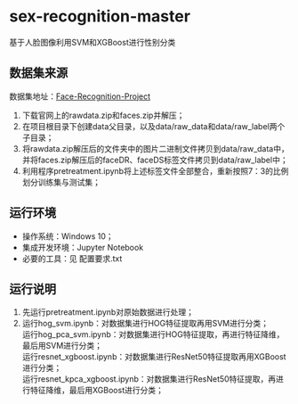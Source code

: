 # sex-recognition-master
基于人脸图像利用SVM和XGBoost进行性别分类
## 数据集来源

数据集地址：[Face-Recognition-Project](https://courses.media.mit.edu/2004fall/mas622j/04.projects/faces/)

1. 下载官网上的rawdata.zip和faces.zip并解压；
2. 在项目根目录下创建data父目录，以及data/raw_data和data/raw_label两个子目录；
3. 将rawdata.zip解压后的文件夹中的图片二进制文件拷贝到data/raw_data中，
   并将faces.zip解压后的faceDR、faceDS标签文件拷贝到data/raw_label中；
4. 利用程序pretreatment.ipynb将上述标签文件全部整合，重新按照7：3的比例划分训练集与测试集；

## 运行环境

- 操作系统：Windows 10；
- 集成开发环境：Jupyter Notebook
- 必要的工具：见 配置要求.txt

## 运行说明

1. 先运行pretreatment.ipynb对原始数据进行处理；
2. 运行hog_svm.ipynb：对数据集进行HOG特征提取再用SVM进行分类；                                                                                                                       
   运行hog_pca_svm.ipynb：对数据集进行HOG特征提取，再进行特征降维，最后用SVM进行分类；                                                                                               
   运行resnet_xgboost.ipynb：对数据集进行ResNet50特征提取再用XGBoost进行分类；                                                                                                       
   运行resnet_kpca_xgboost.ipynb：对数据集进行ResNet50特征提取，再进行特征降维，最后用XGBoost进行分类；
  
